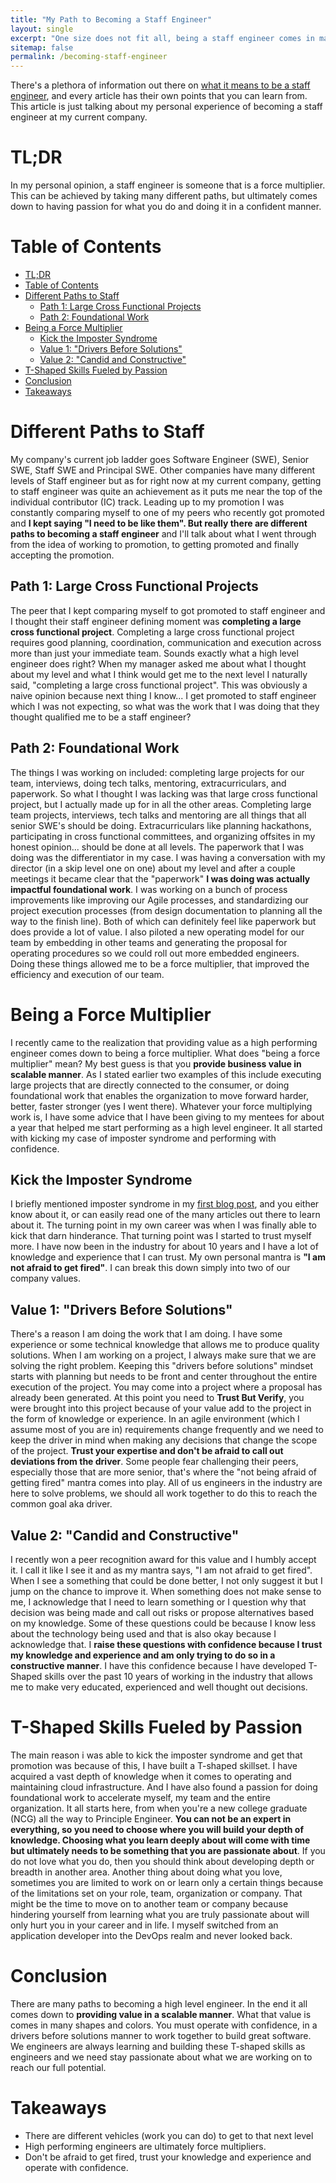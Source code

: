 ```yaml
---
title: "My Path to Becoming a Staff Engineer"
layout: single
excerpt: "One size does not fit all, being a staff engineer comes in many different shapes and sizes. One's path to staff engineer can be similar or very different and depends on what your current role, team, org and company need at the time."
sitemap: false
permalink: /becoming-staff-engineer
---
```


There's a plethora of information out there on [what it means to be a staff engineer][staff_resources], and every article has their own points that you can learn from. This article is just talking about my personal experience of becoming a staff engineer at my current company.

# TL;DR
In my personal opinion, a staff engineer is someone that is a force multiplier. This can be achieved by taking many different paths, but ultimately comes down to having passion for what you do and doing it in a confident manner.

# Table of Contents
<!-- TOC -->

- [TL;DR](#tldr)
- [Table of Contents](#table-of-contents)
- [Different Paths to Staff](#different-paths-to-staff)
    - [Path 1: Large Cross Functional Projects](#path-1-large-cross-functional-projects)
    - [Path 2: Foundational Work](#path-2-foundational-work)
- [Being a Force Multiplier](#being-a-force-multiplier)
    - [Kick the Imposter Syndrome](#kick-the-imposter-syndrome)
    - [Value 1: "Drivers Before Solutions"](#value-1-drivers-before-solutions)
    - [Value 2: "Candid and Constructive"](#value-2-candid-and-constructive)
- [T-Shaped Skills Fueled by Passion](#t-shaped-skills-fueled-by-passion)
- [Conclusion](#conclusion)
- [Takeaways](#takeaways)

<!-- /TOC -->

# Different Paths to Staff
My company's current job ladder goes Software Engineer (SWE), Senior SWE, Staff SWE and Principal SWE. Other companies have many different levels of Staff engineer but as for right now at my current company, getting to staff engineer was quite an achievement as it puts me near the top of the individual contributor (IC) track. Leading up to my promotion I was constantly comparing myself to one of my peers who recently got promoted and **I kept saying "I need to be like them". But really there are different paths to becoming a staff engineer** and I'll talk about what I went through from the idea of working to promotion, to getting promoted and finally accepting the promotion.

## Path 1: Large Cross Functional Projects
The peer that I kept comparing myself to got promoted to staff engineer and I thought their staff engineer defining moment was **completing a large cross functional project**. Completing a large cross functional project requires good planning, coordination, communication and execution across more than just your immediate team. Sounds exactly what a high level engineer does right? When my manager asked me about what I thought about my level and what I think would get me to the next level I naturally said, "completing a large cross functional project". This was obviously a naive opinion because next thing I know... I get promoted to staff engineer which I was not expecting, so what was the work that I was doing that they thought qualified me to be a staff engineer?

## Path 2: Foundational Work
The things I was working on included: completing large projects for our team, interviews, doing tech talks, mentoring, extracurriculars, and paperwork. So what I thought I was lacking was that large cross functional project, but I actually made up for in all the other areas. Completing large team projects, interviews, tech talks and mentoring are all things that all senior SWE's should be doing. Extracurriculars like planning hackathons, participating in cross functional committees, and organizing offsites in my honest opinion... should be done at all levels. The paperwork that I was doing was the differentiator in my case. I was having a conversation with my director (in a skip level one on one) about my level and after a couple meetings it became clear that the "paperwork" **I was doing was actually impactful foundational work**. I was working on a bunch of process improvements like improving our Agile processes, and standardizing our project execution processes (from design documentation to planning all the way to the finish line). Both of which can definitely feel like paperwork but does provide a lot of value. I also piloted a new operating model for our team by embedding in other teams and generating the proposal for operating procedures so we could roll out more embedded engineers. Doing these things allowed me to be a force multiplier, that improved the efficiency and execution of our team.

# Being a Force Multiplier
I recently came to the realization that providing value as a high performing engineer comes down to being a force multiplier. What does "being a force multiplier" mean? My best guess is that you **provide business value in scalable manner**. As I stated earlier two examples of this include executing large projects that are directly connected to the consumer, or doing foundational work that enables the organization to move forward harder, better, faster stronger (yes I went there). Whatever your force multiplying work is, I have some advice that I have been giving to my mentees for about a year that helped me start performing as a high level engineer. It all started with kicking my case of imposter syndrome and performing with confidence.

## Kick the Imposter Syndrome
I briefly mentioned imposter syndrome in my [first blog post][first_blog_post], and you either know about it, or can easily read one of the many articles out there to learn about it. The turning point in my own career was when I was finally able to kick that darn hinderance. That turning point was I started to trust myself more. I have now been in the industry for about 10 years and I have a lot of knowledge and experience that I can trust. My own personal mantra is **"I am not afraid to get fired"**. I can break this down simply into two of our company values.

## Value 1: "Drivers Before Solutions"
There's a reason I am doing the work that I am doing. I have some experience or some technical knowledge that allows me to produce quality solutions. When I am working on a project, I always make sure that we are solving the right problem. Keeping this "drivers before solutions" mindset starts with planning but needs to be front and center throughout the entire execution of the project. You may come into a project where a proposal has already been generated. At this point you need to **Trust But Verify**, you were brought into this project because of your value add to the project in the form of knowledge or experience. In an agile environment (which I assume most of you are in) requirements change frequently and we need to keep the driver in mind when making any decisions that change the scope of the project. **Trust your expertise and don't be afraid to call out deviations from the driver**. Some people fear challenging their peers, especially those that are more senior, that's where the "not being afraid of getting fired" mantra comes into play. All of us engineers in the industry are here to solve problems, we should all work together to do this to reach the common goal aka driver.

## Value 2: "Candid and Constructive"
I recently won a peer recognition award for this value and I humbly accept it. I call it like I see it and as my mantra says, "I am not afraid to get fired". When I see a something that could be done better, I not only suggest it but I jump on the chance to improve it. When something does not make sense to me, I acknowledge that I need to learn something or I question why that decision was being made and call out risks or propose alternatives based on my knowledge. Some of these questions could be because I know less about the technology being used and that is also okay because I acknowledge that. I **raise these questions with confidence because I trust my knowledge and experience and am only trying to do so in a constructive manner**. I have this confidence because I have developed T-Shaped skills over the past 10 years of working in the industry that allows me to make very educated, experienced and well thought out decisions.

# T-Shaped Skills Fueled by Passion
The main reason i was able to kick the imposter syndrome and get that promotion was because of this, I have built a T-shaped skillset. I have acquired a vast depth of knowledge when it comes to operating and maintaining cloud infrastructure. And I have also found a passion for doing foundational work to accelerate myself, my team and the entire organization. It all starts here, from when you're a new college graduate (NCG) all the way to Principle Engineer. **You can not be an expert in everything, so you need to choose where you will build your depth of knowledge. Choosing what you learn deeply about will come with time but ultimately needs to be something that you are passionate about**. If you do not love what you do, then you should think about developing depth or breadth in another area. Another thing about doing what you love, sometimes you are limited to work on or learn only a certain things because of the limitations set on your role, team, organization or company. That might be the time to move on to another team or company because hindering yourself from learning what you are truly passionate about will only hurt you in your career and in life. I myself switched from an application developer into the DevOps realm and never looked back.

# Conclusion
There are many paths to becoming a high level engineer. In the end it all comes down to **providing value in a scalable manner**. What that value is comes in many shapes and colors. You must operate with confidence, in a drivers before solutions manner to work together to build great software. We engineers are always learning and building these T-shaped skills as engineers and we need stay passionate about what we are working on to reach our full potential.

# Takeaways
  * There are different vehicles (work you can do) to get to that next level
  * High performing engineers are ultimately force multipliers.
  * Don't be afraid to get fired, trust your knowledge and experience and operate with confidence.

[staff_resources]: https://lethain.com/staff-plus-eng-resources/
[first_blog_post]: https://who.isjason.com/software-engineers-first-post